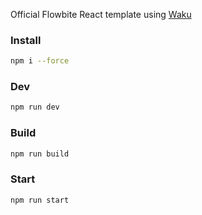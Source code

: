 Official Flowbite React template using [Waku](https://waku.gg/)

### Install

```bash
npm i --force
```

### Dev

```bash
npm run dev
```

### Build

```bash
npm run build
```

### Start

```bash
npm run start
```
